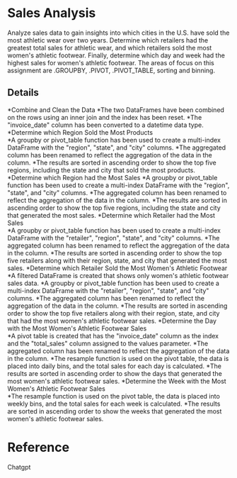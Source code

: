 # Sales Analysis

Analyze sales data to gain insights into which cities in the U.S. have sold the most athletic wear over two years. Determine which retailers had the greatest total sales for athletic wear, and which retailers sold the most women's athletic footwear. Finally, determine which day and week had the highest sales for women's athletic footwear.
The areas of focus on this assignment are .GROUPBY, .PIVOT, .PIVOT_TABLE, sorting and binning.

## Details

*Combine and Clean the Data 
*The two DataFrames have been combined on the rows using an inner join and the index has been reset.
*The "invoice_date" column has been converted to a datetime data type. 
*Determine which Region Sold the Most Products  
*A groupby or pivot_table function has been used to create a multi-index DataFrame with the "region", "state", and "city" columns. 
*The aggregated column has been renamed to reflect the aggregation of the data in the column. 
*The results are sorted in ascending order to show the top five regions, including the state and city that sold the most products. 
*Determine which Region had the Most Sales 
*A groupby or pivot_table function has been used to create a multi-index DataFrame with the "region", "state", and "city" columns. 
*The aggregated column has been renamed to reflect the aggregation of the data in the column.
*The results are sorted in ascending order to show the top five regions, including the state and city that generated the most sales.
*Determine which Retailer had the Most Sales  
*A groupby or pivot_table function has been used to create a multi-index DataFrame with the "retailer", "region", "state", and "city" columns. 
*The aggregated column has been renamed to reflect the aggregation of the data in the column. 
*The results are sorted in ascending order to show the top five retailers along with their region, state, and city that generated the most sales.
*Determine which Retailer Sold the Most Women's Athletic Footwear  
*A filtered DataFrame is created that shows only women's athletic footwear sales data. 
*A groupby or pivot_table function has been used to create a multi-index DataFrame with the "retailer", "region", "state", and "city" columns. 
*The aggregated column has been renamed to reflect the aggregation of the data in the column.
*The results are sorted in ascending order to show the top five retailers along with their region, state, and city that had the most women's athletic footwear sales.
*Determine the Day with the Most Women's Athletic Footwear Sales  
*A pivot table is created that has the "invoice_date" column as the index and the "total_sales" column assigned to the values parameter. 
*The aggregated column has been renamed to reflect the aggregation of the data in the column.
*The resample function is used on the pivot table, the data is placed into daily bins, and the total sales for each day is calculated. 
*The results are sorted in ascending order to show the days that generated the most women's athletic footwear sales. 
*Determine the Week with the Most Women's Athletic Footwear Sales  
*The resample function is used on the pivot table, the data is placed into weekly bins, and the total sales for each week is calculated.
*The results are sorted in ascending order to show the weeks that generated the most women's athletic footwear sales.


# Reference
Chatgpt 
